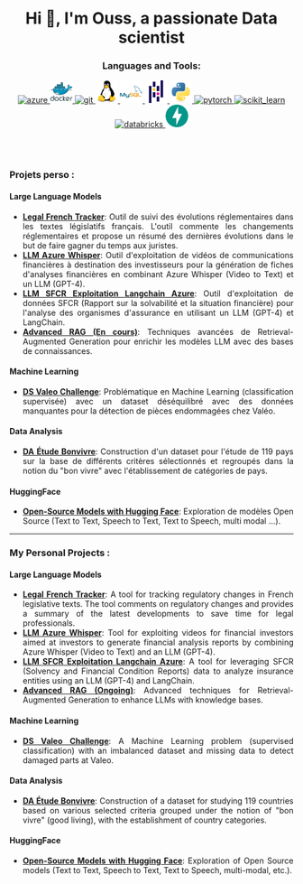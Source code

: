 
<h1 align="center">Hi 👋, I'm Ouss, a passionate Data scientist </h1>

<h3 align="center">Languages and Tools:</h3>
<p align="center"> 
  <a href="https://azure.microsoft.com/en-in/" target="_blank" rel="noreferrer"> 
    <img src="https://www.vectorlogo.zone/logos/microsoft_azure/microsoft_azure-icon.svg" alt="azure" width="40" height="40"/> 
  </a> 
  <a href="https://www.docker.com/" target="_blank" rel="noreferrer"> 
    <img src="https://raw.githubusercontent.com/devicons/devicon/master/icons/docker/docker-original-wordmark.svg" alt="docker" width="40" height="40"/> 
  </a> 
  <a href="https://git-scm.com/" target="_blank" rel="noreferrer"> 
    <img src="https://www.vectorlogo.zone/logos/git-scm/git-scm-icon.svg" alt="git" width="40" height="40"/> 
  </a> 
  <a href="https://www.linux.org/" target="_blank" rel="noreferrer"> 
    <img src="https://raw.githubusercontent.com/devicons/devicon/master/icons/linux/linux-original.svg" alt="linux" width="40" height="40"/> 
  </a> 
  <a href="https://www.mysql.com/" target="_blank" rel="noreferrer"> 
    <img src="https://raw.githubusercontent.com/devicons/devicon/master/icons/mysql/mysql-original-wordmark.svg" alt="mysql" width="40" height="40"/> 
  </a> 
  <a href="https://pandas.pydata.org/" target="_blank" rel="noreferrer"> 
    <img src="https://raw.githubusercontent.com/devicons/devicon/2ae2a900d2f041da66e950e4d48052658d850630/icons/pandas/pandas-original.svg" alt="pandas" width="40" height="40"/> 
  </a> 
  <a href="https://www.python.org" target="_blank" rel="noreferrer"> 
    <img src="https://raw.githubusercontent.com/devicons/devicon/master/icons/python/python-original.svg" alt="python" width="40" height="40"/> 
  </a> 
  <a href="https://pytorch.org/" target="_blank" rel="noreferrer"> 
    <img src="https://www.vectorlogo.zone/logos/pytorch/pytorch-icon.svg" alt="pytorch" width="40" height="40"/> 
  </a> 
  <a href="https://scikit-learn.org/" target="_blank" rel="noreferrer"> 
    <img src="https://upload.wikimedia.org/wikipedia/commons/0/05/Scikit_learn_logo_small.svg" alt="scikit_learn" width="40" height="40"/> 
  </a> 
  <a href="https://www.databricks.com/" target="_blank" rel="noreferrer"> 
    <img src="https://upload.wikimedia.org/wikipedia/commons/6/63/Databricks_Logo.png" alt="databricks" width="40" height="40"/> 
  </a> 
  <a href="https://fastapi.tiangolo.com/" target="_blank" rel="noreferrer"> 
    <img src="https://raw.githubusercontent.com/devicons/devicon/master/icons/fastapi/fastapi-original.svg" alt="fastapi" width="40" height="40"/> 
  </a> 
</p>
<br><br>

<div align="justify">
<h3>Projets perso :</h3>

<h4>Large Language Models</h4>
<ul>
  <li><b><a href="https://github.com/Bendrox/Legal-French-Tracker" target="_blank">Legal French Tracker</a></b>: Outil de suivi des évolutions réglementaires dans les textes législatifs français. L'outil commente les changements réglementaires et propose un résumé des dernières évolutions dans le but de faire gagner du temps aux juristes.</li>
  <li><b><a href="https://github.com/Bendrox/LLM_Azure_Whisper_For_Supervision.git" target="_blank">LLM Azure Whisper</a></b>: Outil d'exploitation de vidéos de communications financières à destination des investisseurs pour la génération de fiches d'analyses financières en combinant Azure Whisper (Video to Text) et un LLM (GPT-4).</li>
  <li><b><a href="https://github.com/Bendrox/LLM_SFCR_exploit_Langchain_Azure.git" target="_blank">LLM SFCR Exploitation Langchain Azure</a></b>: Outil d'exploitation de données SFCR (Rapport sur la solvabilité et la situation financière) pour l'analyse des organismes d'assurance en utilisant un LLM (GPT-4) et LangChain.</li>
  <li><b><a href="https://github.com/Bendrox/Advanced-RAG.git" target="_blank">Advanced RAG (En cours)</a></b>: Techniques avancées de Retrieval-Augmented Generation pour enrichir les modèles LLM avec des bases de connaissances.</li>
</ul>

<h4>Machine Learning</h4>
<ul>
  <li><b><a href="https://github.com/Bendrox/DS_Valeo_challenge.git" target="_blank">DS Valeo Challenge</a></b>: Problématique en Machine Learning (classification supervisée) avec un dataset déséquilibré avec des données manquantes pour la détection de pièces endommagées chez Valéo.</li>
</ul>

<h4>Data Analysis</h4>
<ul>
  <li><b><a href="https://github.com/Bendrox/DA_etude_bonvivre.git" target="_blank">DA Étude Bonvivre</a></b>: Construction d'un dataset pour l'étude de 119 pays sur la base de différents critères sélectionnés et regroupés dans la notion du "bon vivre" avec l'établissement de catégories de pays.</li>
</ul>

<h4>HuggingFace</h4>
<ul>
  <li><b><a href="https://github.com/Bendrox/Open-Source_models_with_HuggingFace.git" target="_blank">Open-Source Models with Hugging Face</a></b>: Exploration de modèles Open Source (Text to Text, Speech to Text, Text to Speech, multi modal ...).</li>
</ul>
</div>

---

<div align="justify">
<h3>My Personal Projects :</h3>

<h4>Large Language Models</h4>
<ul>
  <li><b><a href="https://github.com/Bendrox/Legal-French-Tracker" target="_blank">Legal French Tracker</a></b>: A tool for tracking regulatory changes in French legislative texts. The tool comments on regulatory changes and provides a summary of the latest developments to save time for legal professionals.</li>
  <li><b><a href="https://github.com/Bendrox/LLM_Azure_Whisper_For_Supervision.git" target="_blank">LLM Azure Whisper</a></b>: Tool for exploiting videos for financial investors aimed at investors to generate financial analysis reports by combining Azure Whisper (Video to Text) and an LLM (GPT-4).</li>
  <li><b><a href="https://github.com/Bendrox/LLM_SFCR_exploit_Langchain_Azure.git" target="_blank">LLM SFCR Exploitation Langchain Azure</a></b>: A tool for leveraging SFCR (Solvency and Financial Condition Reports) data to analyze insurance entities using an LLM (GPT-4) and LangChain.</li>
  <li><b><a href="https://github.com/Bendrox/Advanced-RAG.git" target="_blank">Advanced RAG (Ongoing)</a></b>: Advanced techniques for Retrieval-Augmented Generation to enhance LLMs with knowledge bases.</li>
</ul>

<h4>Machine Learning</h4>
<ul>
  <li><b><a href="https://github.com/Bendrox/DS_Valeo_challenge.git" target="_blank">DS Valeo Challenge</a></b>: A Machine Learning problem (supervised classification) with an imbalanced dataset and missing data to detect damaged parts at Valeo.</li>
</ul>

<h4>Data Analysis</h4>
<ul>
  <li><b><a href="https://github.com/Bendrox/DA_etude_bonvivre.git" target="_blank">DA Étude Bonvivre</a></b>: Construction of a dataset for studying 119 countries based on various selected criteria grouped under the notion of "bon vivre" (good living), with the establishment of country categories.</li>
</ul>

<h4>HuggingFace</h4>
<ul>
  <li><b><a href="https://github.com/Bendrox/Open-Source_models_with_HuggingFace.git" target="_blank">Open-Source Models with Hugging Face</a></b>: Exploration of Open Source models (Text to Text, Speech to Text, Text to Speech, multi-modal, etc.).</li>
</ul>
</div>


